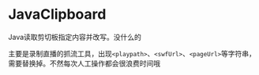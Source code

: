 # JavaClipboard
Java读取剪切板指定内容并改写。没什么的

主要是录制直播的抓流工具，出现`<playpath>`、`<swfUrl>`、`<pageUrl>`等字符串，需要替换掉。不然每次人工操作都会很浪费时间哦